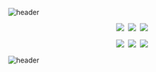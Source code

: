 ![header](https://capsule-render.vercel.app/api?type=Slice&color=231f3e&height=170&section=header&text=JJong&fontColor=eeeeee&fontSize=30&fontAlign=90&fontAlignY=40)

<p align="center">
  <a href="https://developer.android.com/?hl=ko"><img src="https://img.shields.io/badge/Android-3DDC84?style=flat-square&logo=Android&logoColor=white&link=https://developer.android.com/?hl=ko"/></a>&nbsp
  <a href="https://docs.oracle.com/javase/7/docs/api/"><img src="https://img.shields.io/badge/Java-007396?style=flat-square&logo=Java&logoColor=white&link=https://docs.oracle.com/javase/7/docs/api/"/></a>&nbsp
  <a href="https://airbnb.io/lottie/#/"><img src="https://img.shields.io/badge/Lottie-FF5A5F?style=flat-square&logo=Airbnb&logoColor=white&link=https://airbnb.io/lottie/#/"/></a>&nbsp
</p>
  
<p align="center">
  <a href="https://velog.io/@jongkk7"><img src="https://img.shields.io/badge/Velog-11B48A?style=flat-square&logo=Vimeo&logoColor=white&link=https://velog.io/@jongkk7"/></a>&nbsp
  <a href="mailto:a01089929866@gmail.com"><img src="https://img.shields.io/badge/Gmail-D14836?style=flat-square&logo=Gmail&logoColor=white&link=mailto:a01089929866@gmail.com"/></a>&nbsp
  <a href="https://simpleicons.org/"><img src="https://img.shields.io/badge/Simple%20Icon-111111?style=flat-square&logo=simple%20icons&logoColor=white&link=https://simpleicons.org/"/></a>&nbsp
</p>


![header](https://capsule-render.vercel.app/api?type=Slice&color=231f3e&height=170&section=footer&text=GGit&fontColor=eeeeee&fontSize=30&fontAlign=10&fontAlignY=60)
